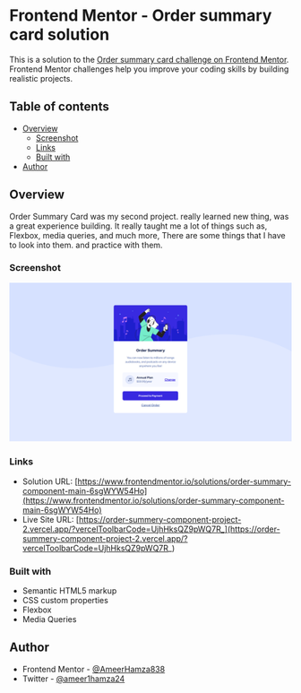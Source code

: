 # Frontend Mentor - Order summary card solution

This is a solution to the [Order summary card challenge on Frontend Mentor](https://www.frontendmentor.io/challenges/order-summary-component-QlPmajDUj). Frontend Mentor challenges help you improve your coding skills by building realistic projects. 

## Table of contents

- [Overview](#overview)
  - [Screenshot](#screenshot)
  - [Links](#links)
  - [Built with](#built-with)
- [Author](#author)



## Overview

  Order Summary Card was my second project. really learned new thing, was a great experience building. It really taught me a lot of things such as, Flexbox, media queries, and much more,  There are some things that I have to look into them. and practice with them. 

### Screenshot

![](./images/image.png)



### Links

- Solution URL: [https://www.frontendmentor.io/solutions/order-summary-component-main-6sgWYW54Ho](https://www.frontendmentor.io/solutions/order-summary-component-main-6sgWYW54Ho)
- Live Site URL: [https://order-summery-component-project-2.vercel.app/?vercelToolbarCode=UjhHksQZ9pWQ7R_](https://order-summery-component-project-2.vercel.app/?vercelToolbarCode=UjhHksQZ9pWQ7R_)


### Built with

- Semantic HTML5 markup
- CSS custom properties
- Flexbox
- Media Queries


## Author

- Frontend Mentor - [@AmeerHamza838](https://www.frontendmentor.io/profile/AmeerHamza838)
- Twitter - [@ameer1hamza24](https://www.twitter.com/ameer1hamza24)
